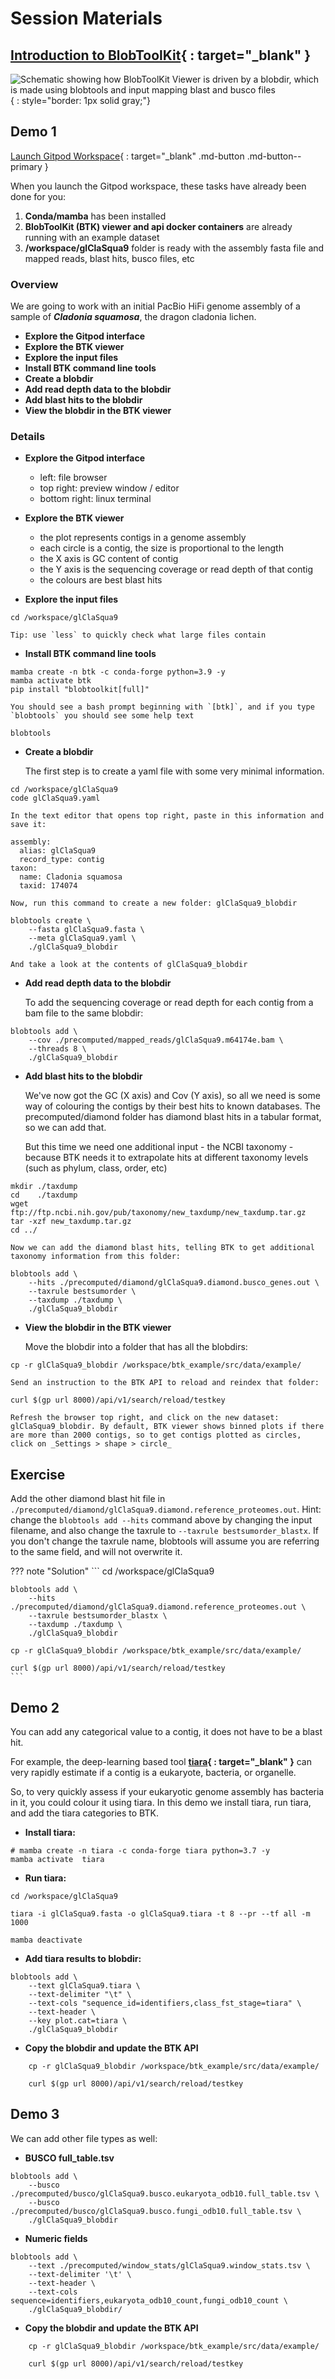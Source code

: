 # Session Materials

## [Introduction to BlobToolKit](https://docs.google.com/presentation/d/1zZImXdwftssGOrHi8dsKbIFvbH5u00GK3LYEz5CDNPQ/edit?usp=sharing){ : target="_blank" }

![Schematic showing how BlobToolKit Viewer is driven by a blobdir, which is made using blobtools and input mapping blast and busco files](blobdir.jpg "blobtools creates a blobdir from intermediateinput files"){ : style="border: 1px solid  gray;"}

## Demo 1

[Launch Gitpod Workspace](https://gitpod.io/#https://github.com/bgacademy23/btk-cli){ : target="_blank" .md-button .md-button--primary }

When you launch the Gitpod workspace, these tasks have already been done for you:

1. **Conda/mamba** has been installed
2. **BlobToolKit (BTK) viewer and api docker containers** are already running with an example dataset
3. **/workspace/glClaSqua9** folder is ready with the assembly fasta file and mapped reads, blast hits, busco files, etc

### Overview

We are going to work with an initial PacBio HiFi genome assembly of a sample of **_Cladonia squamosa_**, the dragon cladonia lichen.

- **Explore the Gitpod interface**
- **Explore the BTK viewer**
- **Explore the input files**
- **Install BTK command line tools**
- **Create a blobdir**
- **Add read depth data to the blobdir**
- **Add blast hits to the blobdir**
- **View the blobdir in the BTK viewer**

### Details

- **Explore the Gitpod interface**
    - left: file browser
    - top right: preview window / editor
    - bottom right: linux terminal

- **Explore the BTK viewer**
    - the plot represents contigs in a genome assembly
    - each circle is a contig, the size is proportional to the length
    - the X axis is GC content of contig
    - the Y axis is the sequencing coverage or read depth of that contig
    - the colours are best blast hits 

- **Explore the input files**
```
cd /workspace/glClaSqua9
```
    Tip: use `less` to quickly check what large files contain

- **Install BTK command line tools**
```
mamba create -n btk -c conda-forge python=3.9 -y
mamba activate btk
pip install "blobtoolkit[full]"
```
    You should see a bash prompt beginning with `[btk]`, and if you type `blobtools` you should see some help text
```
blobtools
```
- **Create a blobdir**

    The first step is to create a yaml file with some very minimal information.
```
cd /workspace/glClaSqua9
code glClaSqua9.yaml
```
    In the text editor that opens top right, paste in this information and save it:
```
assembly:
  alias: glClaSqua9
  record_type: contig
taxon:
  name: Cladonia squamosa
  taxid: 174074
```
    Now, run this command to create a new folder: glClaSqua9_blobdir
```
blobtools create \
    --fasta glClaSqua9.fasta \
    --meta glClaSqua9.yaml \
    ./glClaSqua9_blobdir
```
    And take a look at the contents of glClaSqua9_blobdir

- **Add read depth data to the blobdir**

    To add the sequencing coverage or read depth for each contig from a bam file to the same blobdir:
```
blobtools add \
    --cov ./precomputed/mapped_reads/glClaSqua9.m64174e.bam \
    --threads 8 \
    ./glClaSqua9_blobdir
```

- **Add blast hits to the blobdir**

    We've now got the GC (X axis) and Cov (Y axis), so all we need is some way of colouring the contigs by their best hits to known databases. The precomputed/diamond folder has diamond blast hits in a tabular format, so we can add that.

    But this time we need one additional input - the NCBI taxonomy - because BTK needs it to extrapolate hits at different taxonomy levels (such as phylum, class, order, etc)
```
mkdir ./taxdump
cd    ./taxdump
wget ftp://ftp.ncbi.nih.gov/pub/taxonomy/new_taxdump/new_taxdump.tar.gz
tar -xzf new_taxdump.tar.gz
cd ../
```
    Now we can add the diamond blast hits, telling BTK to get additional taxonomy information from this folder:
```
blobtools add \
    --hits ./precomputed/diamond/glClaSqua9.diamond.busco_genes.out \
    --taxrule bestsumorder \
    --taxdump ./taxdump \
    ./glClaSqua9_blobdir
```

- **View the blobdir in the BTK viewer**

    Move the blobdir into a folder that has all the blobdirs:
```
cp -r glClaSqua9_blobdir /workspace/btk_example/src/data/example/
```
    Send an instruction to the BTK API to reload and reindex that folder:
```
curl $(gp url 8000)/api/v1/search/reload/testkey
```
    Refresh the browser top right, and click on the new dataset: glClaSqua9_blobdir. By default, BTK viewer shows binned plots if there are more than 2000 contigs, so to get contigs plotted as circles, click on _Settings > shape > circle_

## Exercise

Add the other diamond blast hit file in `./precomputed/diamond/glClaSqua9.diamond.reference_proteomes.out`. Hint: change the `blobtools add --hits` command above by changing the input filename, and also change the taxrule to `--taxrule bestsumorder_blastx`. If you don't change the taxrule name, blobtools will assume you are referring to the same field, and will not overwrite it.

??? note "Solution"
    ```
    cd /workspace/glClaSqua9

    blobtools add \
        --hits ./precomputed/diamond/glClaSqua9.diamond.reference_proteomes.out \
        --taxrule bestsumorder_blastx \
        --taxdump ./taxdump \
        ./glClaSqua9_blobdir
    
    cp -r glClaSqua9_blobdir /workspace/btk_example/src/data/example/
    
    curl $(gp url 8000)/api/v1/search/reload/testkey
    ```

## Demo 2

You can add any categorical value to a contig, it does not have to be a blast hit.

For example, the deep-learning based tool **[tiara](https://academic.oup.com/bioinformatics/article/38/2/344/6375939){ : target="_blank" }** can very rapidly estimate if a contig is a eukaryote, bacteria, or organelle.

So, to very quickly assess if your eukaryotic genome assembly has bacteria in it, you could colour it using tiara. In this demo we install tiara, run tiara, and add the tiara categories to BTK.

- **Install tiara:**
```
# mamba create -n tiara -c conda-forge tiara python=3.7 -y
mamba activate  tiara
```

- **Run tiara:**
```
cd /workspace/glClaSqua9

tiara -i glClaSqua9.fasta -o glClaSqua9.tiara -t 8 --pr --tf all -m 1000

mamba deactivate
```

- **Add tiara results to blobdir:**
```
blobtools add \
    --text glClaSqua9.tiara \
    --text-delimiter "\t" \
    --text-cols "sequence_id=identifiers,class_fst_stage=tiara" \
    --text-header \
    --key plot.cat=tiara \
    ./glClaSqua9_blobdir
```
- **Copy the blobdir and update the BTK API**
```
    cp -r glClaSqua9_blobdir /workspace/btk_example/src/data/example/
    
    curl $(gp url 8000)/api/v1/search/reload/testkey
```

## Demo 3

We can add other file types as well:

- **BUSCO full_table.tsv**
```
blobtools add \
    --busco ./precomputed/busco/glClaSqua9.busco.eukaryota_odb10.full_table.tsv \
    --busco ./precomputed/busco/glClaSqua9.busco.fungi_odb10.full_table.tsv \
    ./glClaSqua9_blobdir
```

- **Numeric fields**
```
blobtools add \
    --text ./precomputed/window_stats/glClaSqua9.window_stats.tsv \
    --text-delimiter '\t' \
    --text-header \
    --text-cols sequence=identifiers,eukaryota_odb10_count,fungi_odb10_count \
    ./glClaSqua9_blobdir/
```

- **Copy the blobdir and update the BTK API**
```
    cp -r glClaSqua9_blobdir /workspace/btk_example/src/data/example/
    
    curl $(gp url 8000)/api/v1/search/reload/testkey
```
